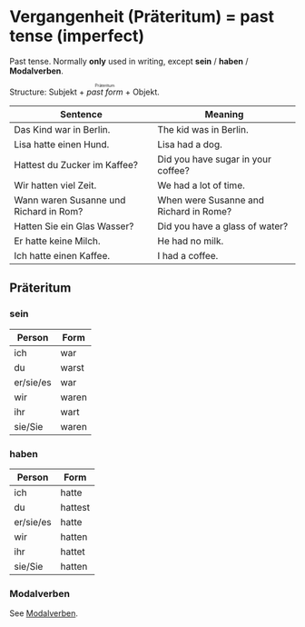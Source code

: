 # Vergangenheit (Präteritum) = past tense (imperfect)

Past tense. Normally **only** used in writing, except **sein** / **haben** / **Modalverben**.

Structure: Subjekt + <ruby><i>past form</i><rt>Präteritum</rt></ruby> + Objekt.

| Sentence                               | Meaning                                |
| -------------------------------------- | -------------------------------------- |
| Das Kind war in Berlin.                | The kid was in Berlin.                 |
| Lisa hatte einen Hund.                 | Lisa had a dog.                        |
| Hattest du Zucker im Kaffee?           | Did you have sugar in your coffee?     |
| Wir hatten viel Zeit.                  | We had a lot of time.                  |
| Wann waren Susanne und Richard in Rom? | When were Susanne and Richard in Rome? |
| Hatten Sie ein Glas Wasser?            | Did you have a glass of water?         |
| Er hatte keine Milch.                  | He had no milk.                        |
| Ich hatte einen Kaffee.                | I had a coffee.                        |

## Präteritum

### sein

| Person    | Form  |
| --------- | ----- |
| ich       | war   |
| du        | warst |
| er/sie/es | war   |
| wir       | waren |
| ihr       | wart  |
| sie/Sie   | waren |

### haben

| Person    | Form    |
| --------- | ------- |
| ich       | hatte   |
| du        | hattest |
| er/sie/es | hatte   |
| wir       | hatten  |
| ihr       | hattet  |
| sie/Sie   | hatten  |

### Modalverben

See [Modalverben](./Modalverben.md).